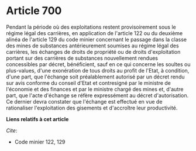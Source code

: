 # Article 700

Pendant la période où des exploitations restent provisoirement sous le régime légal des carrières, en application de
l'article 122 ou du deuxième alinéa de l'article 129 du code minier concernant le passage dans la classe des mines de
substances antérieurement soumises au régime légal des carrières, les échanges de droits de propriété ou de droits
d'exploitation portant sur des carrières de substances nouvellement rendues concessibles par décret, bénéficient, sauf en ce
qui concerne les soultes ou plus-values, d'une exonération de tous droits au profit de l'Etat, à condition, d'une part, que
l'échange soit préalablement autorisé par un décret rendu sur avis conforme du conseil d'Etat et contresigné par le ministre
de l'économie et des finances et par le ministre chargé des mines et, d'autre part, que l'acte d'échange se réfère
expressément au décret d'autorisation. Ce dernier devra constater que l'échange est effectué en vue de rationaliser
l'exploitation des gisements et d'accroître leur productivité.

**Liens relatifs à cet article**

_Cite_:

  - Code minier 122, 129
